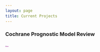 ```yaml
---
layout: page
title: Current Projects
---
```



### Cochrane Prognostic Model Review

<a href=https://doi.org/10.1002/14651858.CD013606>
  <img src=/assets/img/CochraneRev.png alt="link to protocol"
       width=10 height=5
</a>


